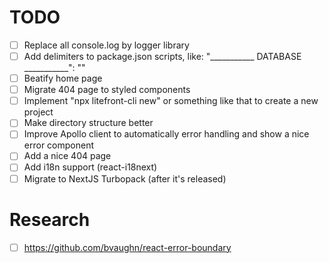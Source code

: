 # TODO

- [ ] Replace all console.log by logger library
- [ ] Add delimiters to package.json scripts, like: "___________ DATABASE ___________": ""
- [ ] Beatify home page
- [ ] Migrate 404 page to styled components
- [ ] Implement "npx litefront-cli new" or something like that to create a new project
- [ ] Make directory structure better
- [ ] Improve Apollo client to automatically error handling and show a nice error component
- [ ] Add a nice 404 page
- [ ] Add i18n support (react-i18next)
- [ ] Migrate to NextJS Turbopack (after it's released)

# Research
- [ ] https://github.com/bvaughn/react-error-boundary
